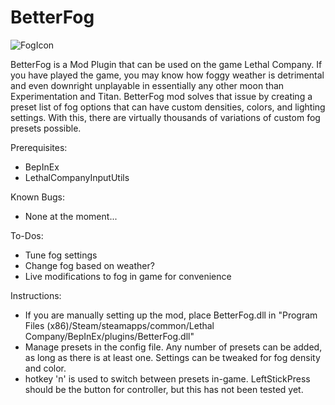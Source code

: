 BetterFog
==============

![FogIcon](https://github.com/user-attachments/assets/0cb0bf4c-0675-4d7e-92c6-fb2b5742067c)

BetterFog is a Mod Plugin that can be used on the game Lethal Company. If you have played the game, you may know how foggy weather is detrimental and even downright unplayable in essentially any other moon than Experimentation and Titan. BetterFog mod solves that issue by creating a preset list of fog options that can have custom densities, colors, and lighting settings. With this, there are virtually thousands of variations of custom fog presets possible.

Prerequisites:
- BepInEx
- LethalCompanyInputUtils

Known Bugs:
- None at the moment...

To-Dos:
- Tune fog settings
- Change fog based on weather?
- Live modifications to fog in game for convenience

Instructions:
- If you are manually setting up the mod, place BetterFog.dll in "Program Files (x86)/Steam/steamapps/common/Lethal Company/BepInEx/plugins/BetterFog.dll"
- Manage presets in the config file. Any number of presets can be added, as long as there is at least one. Settings can be tweaked for fog density and color.
- hotkey 'n' is used to switch between presets in-game. LeftStickPress should be the button for controller, but this has not been tested yet.

